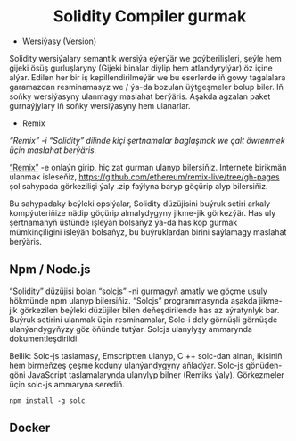 #   <div align="center">Solidity Compiler gurmak</div>

- Wersiýasy (Version)

Solidity wersiýalary semantik wersiýa eýerýär we goýberilişleri, şeýle hem gijeki ösüş gurluşlaryny (Gijeki binalar diýlip hem atlandyrylýar) öz içine alýar. Edilen her bir iş kepillendirilmeýär we bu eserlerde iň gowy tagalalara garamazdan resminamasyz we / ýa-da bozulan üýtgeşmeler bolup biler. Iň soňky wersiýasyny ulanmagy maslahat berýäris. Aşakda agzalan paket gurnaýjylary iň soňky wersiýasyny hem ulanarlar.

- Remix

<em> “Remix” -i “Solidity” dilinde kiçi şertnamalar baglaşmak we çalt öwrenmek üçin maslahat berýäris. </em>

[“Remix”](https://remix.ethereum.org/) -e onlaýn girip, hiç zat gurman ulanyp bilersiňiz. Internete birikmän ulanmak isleseňiz,
https://github.com/ethereum/remix-live/tree/gh-pages şol sahypada görkezilişi ýaly .zip faýlyna baryp göçürip alyp bilersiňiz.  


Bu sahypadaky beýleki opsiýalar, Solidity düzüjisini buýruk setiri arkaly kompýuteriňize nädip göçürip almalydygyny jikme-jik görkezýär. Has uly şertnamanyň üstünde işleýän bolsaňyz ýa-da has köp gurmak mümkinçiligini isleýän bolsaňyz, bu buýruklardan birini saýlamagy maslahat berýäris.

## Npm / Node.js

“Solidity” düzüjisi bolan “solcjs” -ni gurmagyň amatly we göçme usuly hökmünde npm ulanyp bilersiňiz. “Solcjs” programmasynda aşakda jikme-jik görkezilen beýleki düzüjiler bilen deňeşdirilende has az aýratynlyk bar. Buýruk setirini ulanmak üçin resminamalar, Solc-i doly görnüşli görnüşde ulanýandygyňyzy göz öňünde tutýar. Solcjs ulanylyşy ammarynda dokumentleşdirildi.

Bellik: Solc-js taslamasy, Emscriptten ulanyp, C ++ solc-dan alnan, ikisiniň hem birmeňzeş çeşme koduny ulanýandygyny aňladýar. Solc-js gönüden-göni JavaScript taslamalarynda ulanylyp bilner (Remiks ýaly). Görkezmeler üçin solc-js ammaryna serediň.

```
npm install -g solc
```

## Docker

